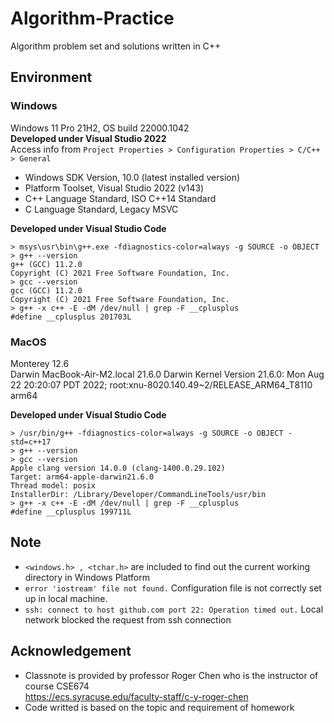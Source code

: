# Algorithm-Practice
Algorithm problem set and solutions written in C++

## Environment
### Windows
Windows 11 Pro 21H2, OS build 22000.1042
<br>
**Developed under Visual Studio 2022**
<br>
Access info from `Project Properties > Configuration Properties > C/C++ > General`
  - Windows SDK Version, 10.0 (latest installed version)
  - Platform Toolset, Visual Studio 2022 (v143)
  - C++ Language Standard, ISO C++14 Standard
  - C Language Standard, Legacy MSVC

**Developed under Visual Studio Code**
```
> msys\usr\bin\g++.exe -fdiagnostics-color=always -g SOURCE -o OBJECT
> g++ --version
g++ (GCC) 11.2.0
Copyright (C) 2021 Free Software Foundation, Inc.
> gcc --version
gcc (GCC) 11.2.0
Copyright (C) 2021 Free Software Foundation, Inc.
> g++ -x c++ -E -dM /dev/null | grep -F __cplusplus
#define __cplusplus 201703L
```

### MacOS
Monterey 12.6 
<br>
Darwin MacBook-Air-M2.local 21.6.0 Darwin Kernel Version 21.6.0: Mon Aug 22 20:20:07 PDT 2022; root:xnu-8020.140.49~2/RELEASE_ARM64_T8110 arm64 

**Developed under Visual Studio Code**
```
> /usr/bin/g++ -fdiagnostics-color=always -g SOURCE -o OBJECT -std=c++17
> g++ --version
> gcc --version
Apple clang version 14.0.0 (clang-1400.0.29.102)
Target: arm64-apple-darwin21.6.0
Thread model: posix
InstallerDir: /Library/Developer/CommandLineTools/usr/bin
> g++ -x c++ -E -dM /dev/null | grep -F __cplusplus
#define __cplusplus 199711L
```
## Note
- `<windows.h> , <tchar.h>` are included to find out the current working directory in Windows Platform
- `error 'iostream' file not found.` Configuration file is not correctly set up in local machine.
- `ssh: connect to host github.com port 22: Operation timed out.` Local network blocked the request from ssh connection
## Acknowledgement
- Classnote is provided by professor Roger Chen who is the instructor of course CSE674\
https://ecs.syracuse.edu/faculty-staff/c-y-roger-chen
- Code writted is based on the topic and requirement of homework